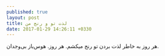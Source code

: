 ```yaml
---
published: true
layout: post
title: لذت تو و رنج من
date: 2017-01-29 14:26:11 +0330
---
```


هر روز به خاطر لذت بردن تو رنج میکشم. هر روز. هوس‌باز بی‌وجدان.
